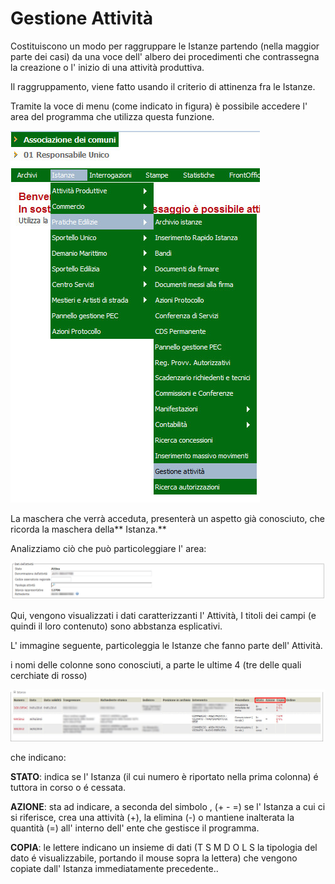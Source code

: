 # Gestione Attività

Costituiscono un modo per raggruppare le Istanze partendo \(nella maggior parte dei casi\) da una voce dell' albero dei procedimenti  che contrassegna la creazione o l' inizio di una attività produttiva.

Il raggruppamento, viene fatto usando il criterio di attinenza fra le Istanze.

Tramite la voce di menu \(come indicato in figura\) è possibile accedere l' area del programma che utilizza questa funzione.

![](/assets/pct_mn_gest_attivita.jpg)

La maschera che verrà acceduta, presenterà un aspetto già conosciuto, che ricorda la maschera della** Istanza.**

Analizziamo ciò che può particoleggiare l' area:

![](/assets/sk_attivita_1.jpg)

Qui, vengono visualizzati i dati caratterizzanti l' Attività, I titoli dei campi \(e quindi il loro contenuto\) sono abbstanza esplicativi.

L' immagine seguente, particoleggia le Istanze che fanno parte dell' Attività.

i nomi delle colonne sono conosciuti, a parte le ultime 4 \(tre delle quali cerchiate di rosso\)

![](/assets/sk_attivita_2.jpg)

che indicano:

**STATO**: indica se l' Istanza \(il cui numero è riportato nella prima colonna\) é tuttora in corso o é cessata.

**AZIONE**: sta ad indicare, a seconda del simbolo , \(+ - =\) se l' Istanza a cui ci si riferisce, crea una attività \(+\), la elimina \(-\) o mantiene inalterata la quantità \(=\) all' interno dell' ente che gestisce il programma.

**COPIA**: le lettere indicano un insieme di dati \(T S M D O L S la tipologia del dato é visualizzabile, portando il mouse sopra la     lettera\) che vengono copiate dall' Istanza immediatamente precedente..

